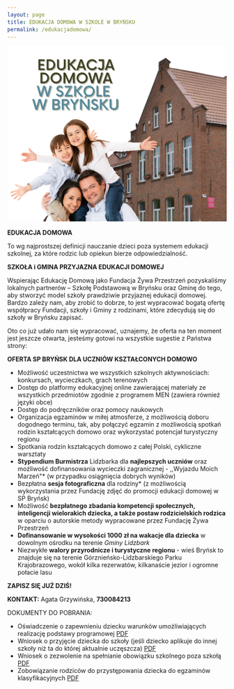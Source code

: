 ```yaml
---
layout: page
title: EDUKACJA DOMOWA W SZKOLE W BRYŃSKU
permalink: /edukacjadomowa/
---
```

![](/assets/12.png)

**EDUKACJA DOMOWA**

To wg najprostszej definicji nauczanie dzieci poza systemem edukacji szkolnej, za które rodzic lub opiekun bierze odpowiedzialność.

**SZKOŁA i GMINA PRZYJAZNA EDUKACJI DOMOWEJ**

Wspierając Edukację Domową jako Fundacja Żywa Przestrzeń pozyskaliśmy lokalnych partnerów – Szkołę Podstawową w Bryńsku oraz Gminę do tego, aby stworzyć model szkoły prawdziwie przyjaznej edukacji domowej. Bardzo zależy nam, aby zrobić to dobrze, to jest wypracować bogatą ofertę współpracy Fundacji, szkoły i Gminy z rodzinami, które zdecydują się do szkoły w Bryńsku zapisać.

Oto co już udało nam się wypracować, uznajemy, że oferta na ten moment jest jeszcze otwarta, jesteśmy gotowi na wszystkie sugestie z Państwa strony:

**OFERTA SP BRYŃSK DLA UCZNIÓW KSZTAŁCONYCH DOMOWO**

* Możliwość uczestnictwa we wszystkich szkolnych aktywnościach: konkursach, wycieczkach, grach terenowych
* Dostęp do platformy edukacyjnej online zawierającej materiały ze wszystkich przedmiotów zgodnie z programem MEN (zawiera również języki obce)
* Dostęp do podręczników oraz pomocy naukowych
* Organizacja egzaminów w miłej atmosferze, z możliwością doboru dogodnego terminu, tak, aby połączyć egzamin z możliwością spotkań rodzin kształcących domowo oraz wykorzystać potencjał turystyczny regionu
* Spotkania rodzin kształcących domowo z całej Polski, cykliczne warsztaty
* **Stypendium Burmistrza** Lidzbarka dla **najlepszych uczniów** oraz możliwość dofinansowania wycieczki zagranicznej - ,,Wyjazdu Moich Marzeń"* (w przypadku osiągnięcia dobrych wyników)
* Bezpłatna **sesja fotograficzna** dla rodziny* (z możliwością wykorzystania przez Fundację zdjęć do promocji edukacji domowej w SP Bryńsk)
* Możliwość **bezpłatnego zbadania kompetencji społecznych, inteligencji wielorakich dziecka, a także postaw rodzicielskich rodzica** w oparciu o autorskie metody wypracowane przez Fundację Żywa Przestrzeń
* **Dofinansowanie w wysokości 1000 zł na wakacje dla dziecka** w dowolnym ośrodku na terenie *Gminy Lidzbark*
* Niezwykłe **walory przyrodnicze i turystyczne regionu** - wieś Bryńsk to znajduje się na terenie Górznieńsko-Lidzbarskiego Parku Krajobrazowego, wokół kilka rezerwatów, kilkanaście jezior i ogromne połacie lasu

**ZAPISZ SIĘ JUŻ DZIŚ!**

**KONTAKT:** Agata Grzywińska, **730084213**

DOKUMENTY DO POBRANIA:

* Oświadczenie o zapewnieniu dziecku warunków umożliwiających realizację podstawy programowej [PDF](/assets/oświadczenie-o-zapewnieniu-dziecku-warunków-umożliwiających-realizację-podstawy-programowej.pdf)
* Wniosek o przyjęcie dziecka do szkoły (jeśli dziecko aplikuje do innej szkoły niż ta do której aktualnie uczęszcza) [PDF](/assets/wniosek-rodzica-opiekuna-prawnego-o-przyjęcie-dziecka-do-szkoły.pdf)
* Wniosek o zezwolenie na spełnianie obowiązku szkolnego poza szkołą [PDF](/assets/wniosek-rodzica-opiekunów-prawnych-o-zezwolenie-na-spełnianie-obowiązku-szkolnego-poza-szkołą.pdf)
* Zobowiązanie rodziców do przystępowania dziecka do egzaminów klasyfikacyjnych [PDF](/assets/zobowiązanie-do-przystępowania-przez-dziecko-do-rocznych-egzaminów-klasyfikacyjnych.pdf)